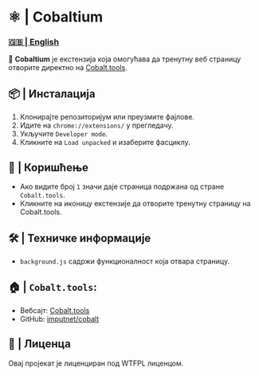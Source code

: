 # ⚛️ | Cobaltium

### [🇬🇧 | English](README-en.md)

🔗 **Cobaltium** је екстензија која омогућава да тренутну веб страницу отворите директно на [Cobalt.tools](https://cobalt.tools).

## 📦 | Инсталација
1. Клонирајте репозиторијум или преузмите фајлове.
2. Идите на `chrome://extensions/` у прегледачу.
3. Укључите `Developer mode`.
4. Кликните на `Load unpacked` и изаберите фасциклу.

## 🚀 | Коришћење
- Ако видите број `1` значи даје страница подржана од стране `Cobalt.tools`.
- Кликните на иконицу екстензије да отворите тренутну страницу на Cobalt.tools.

## 🛠️ | Техничке информације
- `background.js` садржи функционалност која отвара страницу.

## 🏠 | ``Cobalt.tools``:

- Вебсајт: [Cobalt.tools](https://cobalt.tools/)
- GitHub: [imputnet/cobalt](https://github.com/imputnet/cobalt)

## 📜 | Лиценца
Овај пројекат је лиценциран под WTFPL лиценцом.
